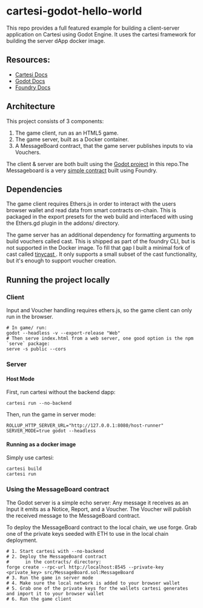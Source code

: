 # cartesi-godot-hello-world

This repo provides a full featured example for building a client-server application on Cartesi using Godot Engine. It uses the cartesi framework for building the server dApp docker image.

## Resources:

- [ Cartesi Docs ]( https://docs.cartesi.io/cartesi-rollups/1.5/ )
- [ Godot Docs ]( https://docs.godotengine.org/en/stable/about/introduction.html )
- [ Foundry Docs ](https://book.getfoundry.sh/)

## Architecture

This project consists of 3 components:
1. The game client, run as an HTML5 game.
2. The game server, built as a Docker container.
3. A MessageBoard contract, that the game server publishes inputs to via Vouchers.

The client & server are both built using the [Godot project](game/) in this repo.The Messageboard is a very [simple contract](contracts/src/MessageBoard.sol) built using Foundry.

## Dependencies

The game client requires Ethers.js in order to interact with the users browser wallet and read data from smart contracts on-chain. This is packaged in the export presets for the web build and interfaced with using the Ethers.gd plugin in the addons/ directory.

 The game server has an additional dependency for formatting arguments to build vouchers called cast. This is shipped as part of the foundry CLI, but is not supported in the Docker image. To fill that gap I built a minimal fork of cast called [ tinycast ](https://github.com/knightwavegg/tinycast). It only supports a small subset of the cast functionality, but it's enough to support voucher creation.

## Running the project locally

### Client

Input and Voucher handling requires ethers.js, so the game client can only run in the browser.

```
# In game/ run:
godot --headless -v --export-release "Web"
# Then serve index.html from a web server, one good option is the npm `serve` package:
serve -s public --cors
```

### Server

#### Host Mode

First, run cartesi without the backend dapp:

```
cartesi run --no-backend
```

Then, run the game in server mode:

```
ROLLUP_HTTP_SERVER_URL="http://127.0.0.1:8080/host-runner" SERVER_MODE=true godot --headless
```

#### Running as a docker image

Simply use cartesi:

```
cartesi build
cartesi run
```

### Using the MessageBoard contract

The Godot server is a simple echo server: Any message it receives as an Input it emits as a Notice, Report, and a Voucher. The Voucher will publish the received message to the MessageBoard contract.

To deploy the MessageBoard contract to the local chain, we use forge. Grab one of the private keys seeded with ETH to use in the local chain deployment.

```
# 1. Start cartesi with --no-backend
# 2. Deploy the MessageBoard contract
#      in the contracts/ directory:
forge create --rpc-url http://localhost:8545 --private-key <private_key> src/MessageBoard.sol:MessageBoard
# 3. Run the game in server mode
# 4. Make sure the local network is added to your browser wallet
# 5. Grab one of the private keys for the wallets cartesi generates and import it to your browser wallet
# 6. Run the game client
```